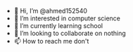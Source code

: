 - 👋 Hi, I’m @ahmed152540
- 👀 I’m interested in computer science
- 🌱 I’m currently learning school
- 💞️ I’m looking to collaborate on nothing
- 📫 How to reach me don't

<!---
ahmed152540/ahmed152540 is a ✨ special ✨ repository because its `README.md` (this file) appears on your GitHub profile.
You can click the Preview link to take a look at your changes.
--->

